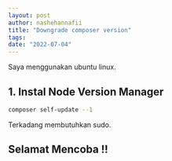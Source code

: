 ```yaml
---
layout: post
author: nashehannafii
title: "Downgrade composer version"
tags:
date: "2022-07-04"
---
```


Saya menggunakan ubuntu linux.

## 1. Instal Node Version Manager

```bash
composer self-update --1
```


Terkadang membutuhkan sudo.


## Selamat Mencoba !!